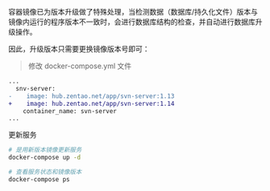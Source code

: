 <!-- 这里是应用的【应用升级】信息，通过命令维护，详情参考：https://github.com/quicklyon/doc-toolkit -->
容器镜像已为版本升级做了特殊处理，当检测数据（数据库/持久化文件）版本与镜像内运行的程序版本不一致时，会进行数据库结构的检查，并自动进行数据库升级操作。

因此，升级版本只需要更换镜像版本号即可：

> 修改 docker-compose.yml 文件

```diff
...
  snv-server:
-    image: hub.zentao.net/app/svn-server:1.13
+    image: hub.zentao.net/app/svn-server:1.14
    container_name: svn-server
...
```

更新服务

```bash
# 是用新版本镜像更新服务
docker-compose up -d

# 查看服务状态和镜像版本
docker-compose ps
```
